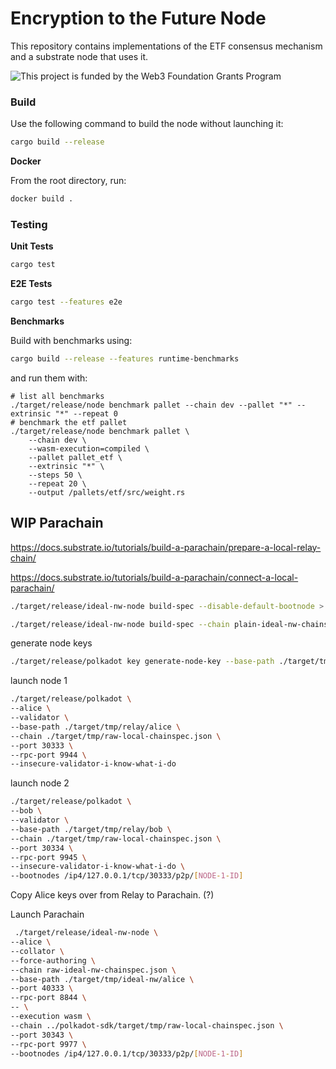 # Encryption to the Future Node

This repository contains implementations of the ETF consensus mechanism and a substrate node that uses it.

<picture>
  <source media="(prefers-color-scheme: dark)" srcset="./resources/web3%20foundation_grants_badge_white.png">
  <img alt="This project is funded by the Web3 Foundation Grants Program" src="./resources/web3%20foundation_grants_badge_black.png">
</picture>


### Build

Use the following command to build the node without launching it:

```sh
cargo build --release
```

**Docker**

From the root directory, run:

``` sh
docker build .
```

### Testing

**Unit Tests**

``` sh
cargo test
```

**E2E Tests**

``` sh
cargo test --features e2e
```

**Benchmarks**

Build with benchmarks using:
``` sh
cargo build --release --features runtime-benchmarks
```

and run them with:
``` 
# list all benchmarks
./target/release/node benchmark pallet --chain dev --pallet "*" --extrinsic "*" --repeat 0
# benchmark the etf pallet
./target/release/node benchmark pallet \
    --chain dev \
    --wasm-execution=compiled \
    --pallet pallet_etf \
    --extrinsic "*" \
    --steps 50 \
    --repeat 20 \
    --output /pallets/etf/src/weight.rs
```

## WIP Parachain 

https://docs.substrate.io/tutorials/build-a-parachain/prepare-a-local-relay-chain/

https://docs.substrate.io/tutorials/build-a-parachain/connect-a-local-parachain/

```sh
./target/release/ideal-nw-node build-spec --disable-default-bootnode > plain-ideal-nw-chainspec.json
```

```sh
./target/release/ideal-nw-node build-spec --chain plain-ideal-nw-chainspec.json --disable-default-bootnode --raw > raw-ideal-nw-chainspec.json
```

generate node keys
```sh
./target/release/polkadot key generate-node-key --base-path ./target/tmp/relay/alice
```

launch node 1
```sh
./target/release/polkadot \                                               
--alice \
--validator \
--base-path ./target/tmp/relay/alice \
--chain ./target/tmp/raw-local-chainspec.json \
--port 30333 \
--rpc-port 9944 \
--insecure-validator-i-know-what-i-do
```

launch node 2
```sh
./target/release/polkadot \
--bob \
--validator \
--base-path ./target/tmp/relay/bob \
--chain ./target/tmp/raw-local-chainspec.json \
--port 30334 \
--rpc-port 9945 \
--insecure-validator-i-know-what-i-do \
--bootnodes /ip4/127.0.0.1/tcp/30333/p2p/[NODE-1-ID]
```

Copy Alice keys over from Relay to Parachain. (?)

Launch Parachain
```sh
 ./target/release/ideal-nw-node \
--alice \
--collator \
--force-authoring \
--chain raw-ideal-nw-chainspec.json \
--base-path ./target/tmp/ideal-nw/alice \
--port 40333 \
--rpc-port 8844 \
-- \
--execution wasm \
--chain ../polkadot-sdk/target/tmp/raw-local-chainspec.json \
--port 30343 \
--rpc-port 9977 \
--bootnodes /ip4/127.0.0.1/tcp/30333/p2p/[NODE-1-ID]
```